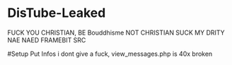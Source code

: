 # DisTube-Leaked
FUCK YOU CHRISTIAN, BE Bouddhisme NOT CHRISTIAN
SUCK MY DRITY NAE NAED FRAMEBIT SRC

#Setup
Put Infos i dont give a fuck, view_messages.php is 40x broken
